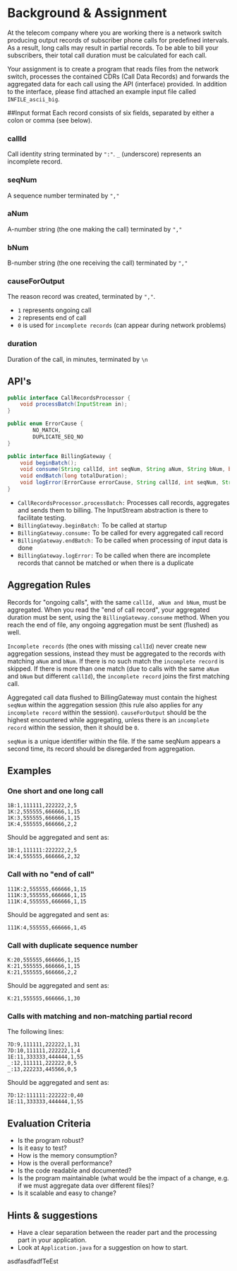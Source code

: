 # Background & Assignment
At the telecom company where you are working there is a network switch producing output records of subscriber phone calls for predefined 
intervals. As a result, long calls may result in partial records. To be able to bill your subscribers, their total call 
duration must be calculated for each call.  

Your assignment is to create a program that reads files from the network switch, processes the contained CDRs (Call Data Records) and 
forwards the aggregated data for each call using the API (interface) provided. In addition to the interface, please find attached an example input file 
called `INFILE_ascii_big`.


##Input format
Each record consists of six fields, separated by either a colon or comma (see below).

### callId
Call identity string terminated by `":"`.
`_` (underscore) represents an incomplete record. 

### seqNum
A sequence number terminated by `","`

### aNum
A-number string (the one making the call) terminated by `","`

### bNum
B-number string (the one receiving the call) terminated by `","`

### causeForOutput
The reason record was created, terminated by `","`.
   * `1` represents ongoing call
   * `2` represents end of call
   * `0` is used for `incomplete records` (can appear during network problems)

### duration
Duration of the call, in minutes, terminated by `\n`

## API's
```java
public interface CallRecordsProcessor {
    void processBatch(InputStream in);
}

public enum ErrorCause {
        NO_MATCH,
        DUPLICATE_SEQ_NO
}

public interface BillingGateway {
    void beginBatch();
    void consume(String callId, int seqNum, String aNum, String bNum, byte causeForOutput, int duration);
    void endBatch(long totalDuration);
    void logError(ErrorCause errorCause, String callId, int seqNum, String aNum, String bNum)
}
```

* `CallRecordsProcessor.processBatch:` 
    Processes call records, aggregates and sends them to billing. The InputStream abstraction is there to facilitate testing.
* `BillingGateway.beginBatch:` 
    To be called at startup
* `BillingGateway.consume:` 
    To be called for every aggregated call record
* `BillingGateway.endBatch:` 
    To be called when processing of input data is done
* `BillingGateway.logError:` 
    To be called when there are incomplete records that cannot be matched or when there is a duplicate




## Aggregation Rules

Records for "ongoing calls", with the same `callId, aNum and bNum`, must be aggregated. When you read the "end of call record", 
your aggregated duration must be sent, using the `BillingGateway.consume` method.
When you reach the end of file, any ongoing aggregation must be sent (flushed) as well.

`Incomplete records` (the ones with missing `callId`) never create new aggregation sessions, instead they must be 
aggregated to the records with matching `aNum` and `bNum`. 
If there is no such match the `incomplete record` is skipped. If there is more than one match (due to calls with the same `aNum` 
and `bNum` but different `callId`), the `incomplete record` joins the first matching call. 

Aggregated call data flushed to BillingGateway must contain the highest `seqNum` within the aggregation session (this rule also
applies for any `incomplete record` within the session). `causeForOutput` should be the highest encountered while aggregating, unless there is an `incomplete record` 
within the session, then it should be `0`.

`seqNum` is a unique identifier within the file. If the same seqNum appears a second time, its record should be disregarded from 
aggregation.

## Examples
### One short and one long call
```
1B:1,111111,222222,2,5
1K:2,555555,666666,1,15
1K:3,555555,666666,1,15
1K:4,555555,666666,2,2
```
Should be aggregated and sent as:
```
1B:1,111111:222222,2,5
1K:4,555555,666666,2,32
```

### Call with no "end of call"  
```
111K:2,555555,666666,1,15
111K:3,555555,666666,1,15
111K:4,555555,666666,1,15
```
Should be aggregated and sent as:
```
111K:4,555555,666666,1,45
```

### Call with duplicate sequence number  
```
K:20,555555,666666,1,15
K:21,555555,666666,1,15
K:21,555555,666666,2,2
```
Should be aggregated and sent as:
```
K:21,555555,666666,1,30
```

### Calls with matching and non-matching partial record
The following lines:
```
7D:9,111111,222222,1,31
7D:10,111111,222222,1,4
1E:11,333333,444444,1,55
_:12,111111,222222,0,5
_:13,222233,445566,0,5
```
Should be aggregated and sent as:
```
7D:12:111111:222222:0,40
1E:11,333333,444444,1,55
```

## Evaluation Criteria
* Is the program robust?
* Is it easy to test?
* How is the memory consumption?
* How is the overall performance?
* Is the code readable and documented?
* Is the program maintainable (what would be the impact of a change, e.g. if we must aggregate data over different files)?
* Is it scalable and easy to change?


## Hints & suggestions
* Have a clear separation between the reader part and the processing part in your application.
* Look at `Application.java` for a suggestion on how to start.

asdfasdfadfTeEst
